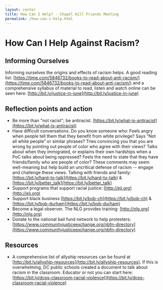 ```yaml
---
layout: center
title: How Can I Help? - Chapel Hill Friends Meeting
permalink: /how-can-i-help.html
---
```

# How Can I Help Against Racism?

## Informing Ourselves

Informing ourselves the origins and effects of racism helps.  A good reading
list: [https://time.com/5846732/books-to-read-about-anti-racism/](https://time.com/5846732/books-to-read-about-anti-racism/) and a
comprehensive syllabus of material to read, listen and watch online can be seen
here: [http://bit.ly/justice-in-june](http://bit.ly/justice-in-june)

## Reflection points and action

- Be more than "not racist"; be antiracist. [https://bit.ly/what-is-antiracist](https://bit.ly/what-is-antiracist)
- Have difficult conversations. Do you know someone who: Feels angry when people
  tell them that they benefit from white privilege? Says “Not all white people”
  or similar phrases? Tries convincing you that you are wrong by pointing out
  people of color who agree with their views? Talks about when they immigrated,
  or explains their own hardships when a PoC talks about being oppressed? Feels
  the need to state that they have friends/family who are people of color? These
  comments may seem well-meaning but help build an uncritical defense of racism
  -- engage and challenge these views. Talking with friends and family:
  [https://bit.ly/hard-to-talk](https://bit.ly/hard-to-talk) & [https://bit.ly/better_talk](https://bit.ly/better_talk)
-	Support programs that support racial justice: [http://eji.org](http://eji.org)
-	Support black business [https://bit.ly/bob-ch](https://bit.ly/bob-ch) & [https://bit.ly/bob-durham](https://bit.ly/bob-durham)
-	Become a legal observer. The NLG provides training: [http://nlg.org](http://nlg.org)
-	Donate to the national bail fund network to help protesters:
  [https://www.communityjusticeexchange.org/nbfn-directory](https://www.communityjusticeexchange.org/nbfn-directory)

## Resources

- A comprehensive list of allyship resources can be found at
  [http://bit.ly/allyship-resources](http://bit.ly/allyship-resources). If this is overwhelming, DC public schools
  created a document to talk about racism in the classroom. Educator or not you
  can start here: [https://bit.ly/dcps-classroom-racial-violence](https://bit.ly/dcps-classroom-racial-violence)
